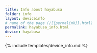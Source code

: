 ```yaml
---
title: Info about hayabusa
folder: info
layout: deviceinfo
# name of the page (/{{permalink}}.html)
permalink: hayabusa_info.html
device: hayabusa
---
```

{% include templates/device_info.md %}

